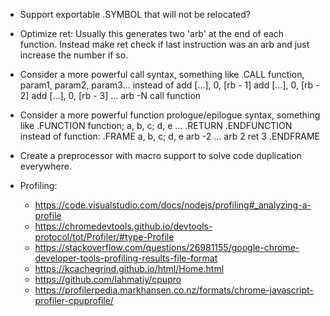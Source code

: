 - Support exportable .SYMBOL that will not be relocated?

- Optimize ret: Usually this generates two 'arb' at the end of each function.
  Instead make ret check if last instruction was an arb and just increase the number if so.

- Consider a more powerful call syntax, something like
    .CALL function, param1, param2, param3...
  instead of
    add [...], 0, [rb - 1]
    add [...], 0, [rb - 2]
    add [...], 0, [rb - 3]
    ...
    arb -N
    call function

- Consider a more powerful function prologue/epilogue syntax, something like
    .FUNCTION function; a, b, c; d, e
      ...
      .RETURN
    .ENDFUNCTION
  instead of
    function:
    .FRAME a, b, c; d, e
      arb -2
      ...
      arb 2
      ret 3
    .ENDFRAME

- Create a preprocessor with macro support to solve code duplication everywhere.

- Profiling:
  - https://code.visualstudio.com/docs/nodejs/profiling#_analyzing-a-profile
  - https://chromedevtools.github.io/devtools-protocol/tot/Profiler/#type-Profile
  - https://stackoverflow.com/questions/26981155/google-chrome-developer-tools-profiling-results-file-format
  - https://kcachegrind.github.io/html/Home.html
  - https://github.com/lahmatiy/cpupro
  - https://profilerpedia.markhansen.co.nz/formats/chrome-javascript-profiler-cpuprofile/
